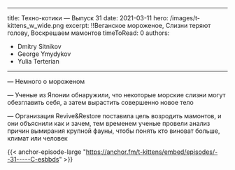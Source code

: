 
---
title: Техно-котики — Выпуск 31
date: 2021-03-11
hero: /images/t-kittens_w_wide.png
excerpt: !!Веганское мороженое, Cлизни теряют голову, Воскрешаем мамонтов
timeToRead: 0
authors:
  - Dmitry Sitnikov
  - George Ymydykov
  - Yulia Terterian
---

— Немного о мороженом

— Ученые из Японии обнаружили, что некоторые морские слизни могут обезглавить себя, а затем вырастить совершенно новое тело 

— Организация Revive&Restore поставила цель возродить мамонтов, и они объяснили как и зачем, тем временем ученые провели анализ причин вымирания крупной фауны, чтобы понять кто виноват больше, климат или человек


{{< anchor-episode-large "https://anchor.fm/t-kittens/embed/episodes/--31-----C-esbbds" >}}
